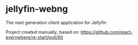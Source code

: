 # jellyfin-webng

The next generation client application for Jellyfin

Project created manually, based on: https://github.com/react-everywhere/re-start/pull/60

